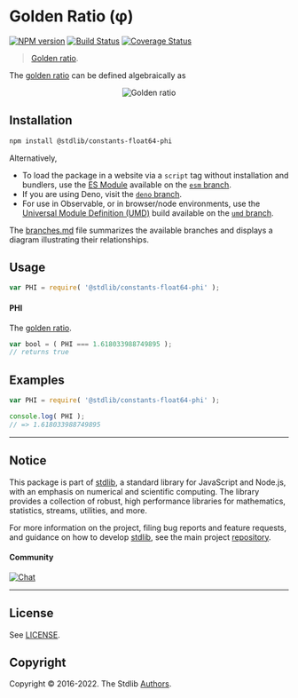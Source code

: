 <!--

@license Apache-2.0

Copyright (c) 2018 The Stdlib Authors.

Licensed under the Apache License, Version 2.0 (the "License");
you may not use this file except in compliance with the License.
You may obtain a copy of the License at

   http://www.apache.org/licenses/LICENSE-2.0

Unless required by applicable law or agreed to in writing, software
distributed under the License is distributed on an "AS IS" BASIS,
WITHOUT WARRANTIES OR CONDITIONS OF ANY KIND, either express or implied.
See the License for the specific language governing permissions and
limitations under the License.

-->

# Golden Ratio (φ)

[![NPM version][npm-image]][npm-url] [![Build Status][test-image]][test-url] [![Coverage Status][coverage-image]][coverage-url] <!-- [![dependencies][dependencies-image]][dependencies-url] -->

> [Golden ratio][phi].

<section class="intro">

The [golden ratio][phi] can be defined algebraically as

<!-- <equation class="equation" label="eq:golden_ratio" align="center" raw="\phi = \frac{1 + \sqrt{5}}{2}" alt="Golden ratio"> -->

<div class="equation" align="center" data-raw-text="\phi = \frac{1 + \sqrt{5}}{2}" data-equation="eq:golden_ratio">
    <img src="https://cdn.jsdelivr.net/gh/stdlib-js/stdlib@5d87cc7cb2c58aeb732872f89562d2c89571cc8a/lib/node_modules/@stdlib/constants/float64/phi/docs/img/equation_golden_ratio.svg" alt="Golden ratio">
    <br>
</div>

<!-- </equation> -->

</section>

<!-- /.intro -->

<section class="installation">

## Installation

```bash
npm install @stdlib/constants-float64-phi
```

Alternatively,

-   To load the package in a website via a `script` tag without installation and bundlers, use the [ES Module][es-module] available on the [`esm` branch][esm-url].
-   If you are using Deno, visit the [`deno` branch][deno-url].
-   For use in Observable, or in browser/node environments, use the [Universal Module Definition (UMD)][umd] build available on the [`umd` branch][umd-url].

The [branches.md][branches-url] file summarizes the available branches and displays a diagram illustrating their relationships.

</section>

<section class="usage">

## Usage

```javascript
var PHI = require( '@stdlib/constants-float64-phi' );
```

#### PHI

The [golden ratio][phi-value].

```javascript
var bool = ( PHI === 1.618033988749895 );
// returns true
```

</section>

<!-- /.usage -->

<section class="examples">

## Examples

<!-- TODO: better example using Fibonacci(?) -->

<!-- eslint no-undef: "error" -->

```javascript
var PHI = require( '@stdlib/constants-float64-phi' );

console.log( PHI );
// => 1.618033988749895
```

</section>

<!-- /.examples -->

<!-- Section for related `stdlib` packages. Do not manually edit this section, as it is automatically populated. -->

<section class="related">

</section>

<!-- /.related -->

<!-- Section for all links. Make sure to keep an empty line after the `section` element and another before the `/section` close. -->


<section class="main-repo" >

* * *

## Notice

This package is part of [stdlib][stdlib], a standard library for JavaScript and Node.js, with an emphasis on numerical and scientific computing. The library provides a collection of robust, high performance libraries for mathematics, statistics, streams, utilities, and more.

For more information on the project, filing bug reports and feature requests, and guidance on how to develop [stdlib][stdlib], see the main project [repository][stdlib].

#### Community

[![Chat][chat-image]][chat-url]

---

## License

See [LICENSE][stdlib-license].


## Copyright

Copyright &copy; 2016-2022. The Stdlib [Authors][stdlib-authors].

</section>

<!-- /.stdlib -->

<!-- Section for all links. Make sure to keep an empty line after the `section` element and another before the `/section` close. -->

<section class="links">

[npm-image]: http://img.shields.io/npm/v/@stdlib/constants-float64-phi.svg
[npm-url]: https://npmjs.org/package/@stdlib/constants-float64-phi

[test-image]: https://github.com/stdlib-js/constants-float64-phi/actions/workflows/test.yml/badge.svg?branch=main
[test-url]: https://github.com/stdlib-js/constants-float64-phi/actions/workflows/test.yml?query=branch:main

[coverage-image]: https://img.shields.io/codecov/c/github/stdlib-js/constants-float64-phi/main.svg
[coverage-url]: https://codecov.io/github/stdlib-js/constants-float64-phi?branch=main

<!--

[dependencies-image]: https://img.shields.io/david/stdlib-js/constants-float64-phi.svg
[dependencies-url]: https://david-dm.org/stdlib-js/constants-float64-phi/main

-->

[chat-image]: https://img.shields.io/gitter/room/stdlib-js/stdlib.svg
[chat-url]: https://gitter.im/stdlib-js/stdlib/

[stdlib]: https://github.com/stdlib-js/stdlib

[stdlib-authors]: https://github.com/stdlib-js/stdlib/graphs/contributors

[umd]: https://github.com/umdjs/umd
[es-module]: https://developer.mozilla.org/en-US/docs/Web/JavaScript/Guide/Modules

[deno-url]: https://github.com/stdlib-js/constants-float64-phi/tree/deno
[umd-url]: https://github.com/stdlib-js/constants-float64-phi/tree/umd
[esm-url]: https://github.com/stdlib-js/constants-float64-phi/tree/esm
[branches-url]: https://github.com/stdlib-js/constants-float64-phi/blob/main/branches.md

[stdlib-license]: https://raw.githubusercontent.com/stdlib-js/constants-float64-phi/main/LICENSE

[phi]: http://en.wikipedia.org/wiki/Golden_ratio

[phi-value]: http://oeis.org/A001622

</section>

<!-- /.links -->

